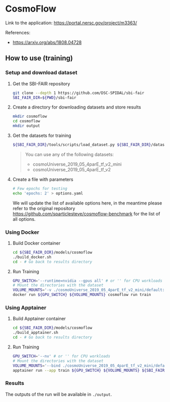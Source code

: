 

# CosmoFlow
Link to the application: 
https://portal.nersc.gov/project/m3363/

References: 

- https://arxiv.org/abs/1808.04728


## How to use (training)
### Setup and download dataset
1. Get the SBI-FAIR repository 
    ```bash
    git clone --depth 1 https://github.com/DSC-SPIDAL/sbi-fair
    SBI_FAIR_DIR=${PWD}/sbi-fair
    ```

2. Create a directory for downloading datasets and store results
    ```bash
    mkdir cosmoflow
    cd cosmoflow
    mkdir output
    ```

3. Get the datasets for training

    ```bash
    ${SBI_FAIR_DIR}/tools/scripts/load_dataset.py ${SBI_FAIR_DIR}/datasets/cosmoflow/datasets.yaml cosmoUniverse_2019_05_4parE_tf_v2_mini
    ```
    > You can use any of the following datasets:
    > -  cosmoUniverse_2019_05_4parE_tf_v2_mini
    > -  cosmoUniverse_2019_05_4parE_tf_v2
    

4. Create a file with parameters 
    ```bash
    # Few epochs for testing
    echo 'epochs: 2' > options.yaml 
    ```
    We will update the list of available options here, in the meantime please
    refer to the original repository https://github.com/sparticlesteve/cosmoflow-benchmark for the list of all options.

### Using Docker
1. Build Docker container
    ```bash
    cd ${SBI_FAIR_DIR}/models/cosmoflow
    ./build_docker.sh
    cd - # Go back to results directory 
    ```

2. Run Training 
    ```bash
    GPU_SWITCH='--runtime=nvidia --gpus all' # or '' for CPU workloads
    # Mount the directories with the dataset
    VOLUME_MOUNTS='-v ./cosmoUniverse_2019_05_4parE_tf_v2_mini/default:/input/train_dataset -v ./output:/output -v ./options.yaml:/input/options.yaml'
    docker run ${GPU_SWITCH} ${VOLUME_MOUNTS} cosmoflow run train
    ```

### Using Apptainer
1. Build Apptainer container
    ```bash
    cd ${SBI_FAIR_DIR}/models/cosmoflow
    ./build_apptainer.sh
    cd - # Go back to results directory 
    ```

2. Run Training 
    ```bash
    GPU_SWITCH='--nv' # or '' for CPU workloads
    # Mount the directories with the dataset
    VOLUME_MOUNTS='--bind ./cosmoUniverse_2019_05_4parE_tf_v2_mini/default:/input/train_dataset --bind ./output:/output --bind ./options.yaml:/input/options.yaml'
    apptainer run --app train ${GPU_SWITCH} ${VOLUME_MOUNTS} ${SBI_FAIR_DIR}/models/cosmoflow/cosmoflow.sif
    ```

### Results
The outputs of the run will be available in `./output`.